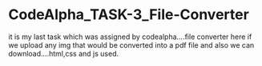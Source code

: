 # CodeAlpha_TASK-3_File-Converter
it is my last task which was assigned by codealpha....file converter here if we upload any img that would be converted into a pdf file and also we can download....html,css and js used.
